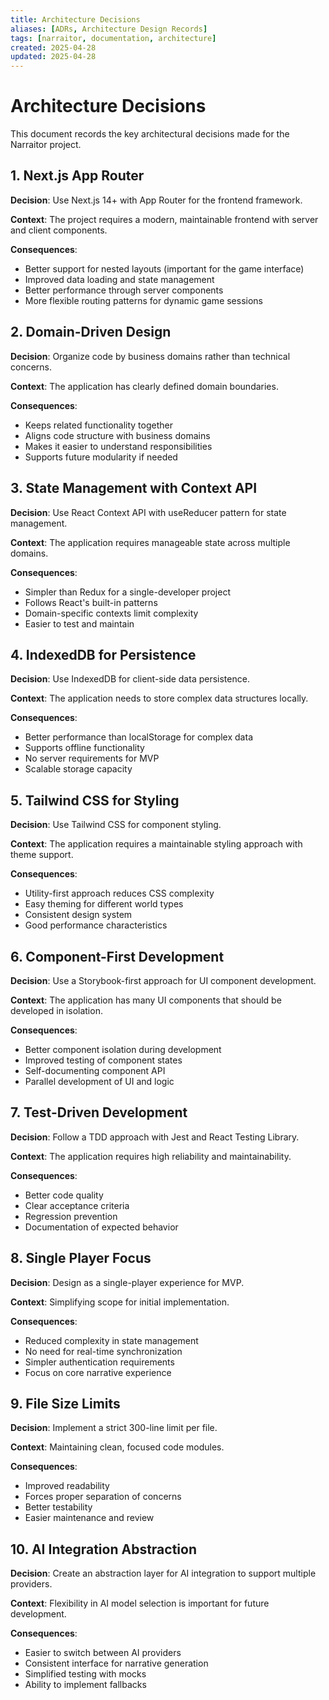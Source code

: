 ```yaml
---
title: Architecture Decisions
aliases: [ADRs, Architecture Design Records]
tags: [narraitor, documentation, architecture]
created: 2025-04-28
updated: 2025-04-28
---
```


# Architecture Decisions

This document records the key architectural decisions made for the Narraitor project.

## 1. Next.js App Router

**Decision**: Use Next.js 14+ with App Router for the frontend framework.

**Context**: The project requires a modern, maintainable frontend with server and client components.

**Consequences**:
- Better support for nested layouts (important for the game interface)
- Improved data loading and state management
- Better performance through server components
- More flexible routing patterns for dynamic game sessions

## 2. Domain-Driven Design

**Decision**: Organize code by business domains rather than technical concerns.

**Context**: The application has clearly defined domain boundaries.

**Consequences**:
- Keeps related functionality together
- Aligns code structure with business domains
- Makes it easier to understand responsibilities
- Supports future modularity if needed

## 3. State Management with Context API

**Decision**: Use React Context API with useReducer pattern for state management.

**Context**: The application requires manageable state across multiple domains.

**Consequences**:
- Simpler than Redux for a single-developer project
- Follows React's built-in patterns
- Domain-specific contexts limit complexity
- Easier to test and maintain

## 4. IndexedDB for Persistence

**Decision**: Use IndexedDB for client-side data persistence.

**Context**: The application needs to store complex data structures locally.

**Consequences**:
- Better performance than localStorage for complex data
- Supports offline functionality
- No server requirements for MVP
- Scalable storage capacity

## 5. Tailwind CSS for Styling

**Decision**: Use Tailwind CSS for component styling.

**Context**: The application requires a maintainable styling approach with theme support.

**Consequences**:
- Utility-first approach reduces CSS complexity
- Easy theming for different world types
- Consistent design system
- Good performance characteristics

## 6. Component-First Development

**Decision**: Use a Storybook-first approach for UI component development.

**Context**: The application has many UI components that should be developed in isolation.

**Consequences**:
- Better component isolation during development
- Improved testing of component states
- Self-documenting component API
- Parallel development of UI and logic

## 7. Test-Driven Development

**Decision**: Follow a TDD approach with Jest and React Testing Library.

**Context**: The application requires high reliability and maintainability.

**Consequences**:
- Better code quality
- Clear acceptance criteria
- Regression prevention
- Documentation of expected behavior

## 8. Single Player Focus

**Decision**: Design as a single-player experience for MVP.

**Context**: Simplifying scope for initial implementation.

**Consequences**:
- Reduced complexity in state management
- No need for real-time synchronization
- Simpler authentication requirements
- Focus on core narrative experience

## 9. File Size Limits

**Decision**: Implement a strict 300-line limit per file.

**Context**: Maintaining clean, focused code modules.

**Consequences**:
- Improved readability
- Forces proper separation of concerns
- Better testability
- Easier maintenance and review

## 10. AI Integration Abstraction

**Decision**: Create an abstraction layer for AI integration to support multiple providers.

**Context**: Flexibility in AI model selection is important for future development.

**Consequences**:
- Easier to switch between AI providers
- Consistent interface for narrative generation
- Simplified testing with mocks
- Ability to implement fallbacks
